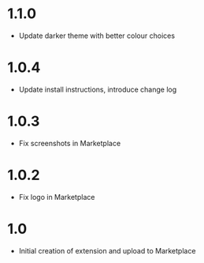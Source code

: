 # 1.1.0
- Update darker theme with better colour choices

# 1.0.4
- Update install instructions, introduce change log

# 1.0.3
- Fix screenshots in Marketplace

# 1.0.2
- Fix logo in Marketplace

# 1.0
- Initial creation of extension and upload to Marketplace